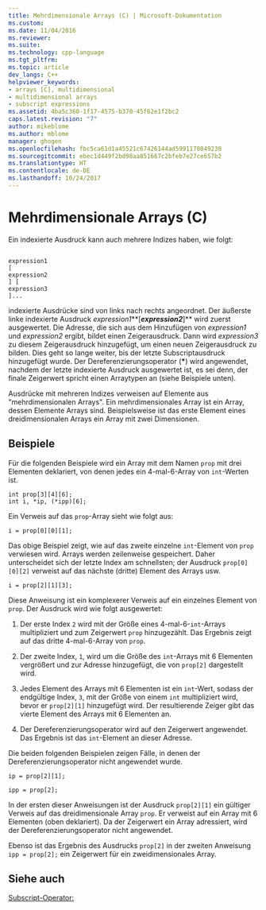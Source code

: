 ```yaml
---
title: Mehrdimensionale Arrays (C) | Microsoft-Dokumentation
ms.custom: 
ms.date: 11/04/2016
ms.reviewer: 
ms.suite: 
ms.technology: cpp-language
ms.tgt_pltfrm: 
ms.topic: article
dev_langs: C++
helpviewer_keywords:
- arrays [C], multidimensional
- multidimensional arrays
- subscript expressions
ms.assetid: 4ba5c360-1f17-4575-b370-45f62e1f2bc2
caps.latest.revision: "7"
author: mikeblome
ms.author: mblome
manager: ghogen
ms.openlocfilehash: fbc5ca61d1a45521c67426144ad5991170849230
ms.sourcegitcommit: ebec1d449f2bd98aa851667c2bfeb7e27ce657b2
ms.translationtype: HT
ms.contentlocale: de-DE
ms.lasthandoff: 10/24/2017
---
```

# <a name="multidimensional-arrays-c"></a>Mehrdimensionale Arrays (C)
Ein indexierte Ausdruck kann auch mehrere Indizes haben, wie folgt:  
  
```  
  
expression1  
[  
expression2  
] [  
expression3  
]...  
```  
  
 indexierte Ausdrücke sind von links nach rechts angeordnet. Der äußerste linke indexierte Ausdruck *expression1***[***expression2***]** wird zuerst ausgewertet. Die Adresse, die sich aus dem Hinzufügen von *expression1* und *expression2* ergibt, bildet einen Zeigerausdruck. Dann wird *expression3* zu diesem Zeigerausdruck hinzugefügt, um einen neuen Zeigerausdruck zu bilden. Dies geht so lange weiter, bis der letzte Subscriptausdruck hinzugefügt wurde. Der Dereferenzierungsoperator (**\***) wird angewendet, nachdem der letzte indexierte Ausdruck ausgewertet ist, es sei denn, der finale Zeigerwert spricht einen Arraytypen an (siehe Beispiele unten).  
  
 Ausdrücke mit mehreren Indizes verweisen auf Elemente aus "mehrdimensionalen Arrays". Ein mehrdimensionales Array ist ein Array, dessen Elemente Arrays sind. Beispielsweise ist das erste Element eines dreidimensionalen Arrays ein Array mit zwei Dimensionen.  
  
## <a name="examples"></a>Beispiele  
 Für die folgenden Beispiele wird ein Array mit dem Namen `prop` mit drei Elementen deklariert, von denen jedes ein 4-mal-6-Array von `int`-Werten ist.  
  
```  
int prop[3][4][6];  
int i, *ip, (*ipp)[6];  
```  
  
 Ein Verweis auf das `prop`-Array sieht wie folgt aus:  
  
```  
i = prop[0][0][1];  
```  
  
 Das obige Beispiel zeigt, wie auf das zweite einzelne `int`-Element von `prop` verwiesen wird. Arrays werden zeilenweise gespeichert. Daher unterscheidet sich der letzte Index am schnellsten; der Ausdruck `prop[0][0][2]` verweist auf das nächste (dritte) Element des Arrays usw.  
  
```  
i = prop[2][1][3];  
```  
  
 Diese Anweisung ist ein komplexerer Verweis auf ein einzelnes Element von `prop`. Der Ausdruck wird wie folgt ausgewertet:  
  
1.  Der erste Index `2` wird mit der Größe eines 4-mal-6-`int`-Arrays multipliziert und zum Zeigerwert `prop` hinzugezählt. Das Ergebnis zeigt auf das dritte 4-mal-6-Array von `prop`.  
  
2.  Der zweite Index, `1`, wird um die Größe des `int`-Arrays mit 6 Elementen vergrößert und zur Adresse hinzugefügt, die von `prop[2]` dargestellt wird.  
  
3.  Jedes Element des Arrays mit 6 Elementen ist ein `int`-Wert, sodass der endgültige Index, `3`, mit der Größe von einem `int` multipliziert wird, bevor er `prop[2][1]` hinzugefügt wird. Der resultierende Zeiger gibt das vierte Element des Arrays mit 6 Elementen an.  
  
4.  Der Dereferenzierungsoperator wird auf den Zeigerwert angewendet. Das Ergebnis ist das `int`-Element an dieser Adresse.  
  
 Die beiden folgenden Beispielen zeigen Fälle, in denen der Dereferenzierungsoperator nicht angewendet wurde.  
  
```  
ip = prop[2][1];  
  
ipp = prop[2];  
```  
  
 In der ersten dieser Anweisungen ist der Ausdruck `prop[2][1]` ein gültiger Verweis auf das dreidimensionale Array `prop`. Er verweist auf ein Array mit 6 Elementen (oben deklariert). Da der Zeigerwert ein Array adressiert, wird der Dereferenzierungsoperator nicht angewendet.  
  
 Ebenso ist das Ergebnis des Ausdrucks `prop[2]` in der zweiten Anweisung `ipp = prop[2];` ein Zeigerwert für ein zweidimensionales Array.  
  
## <a name="see-also"></a>Siehe auch  
 [Subscript-Operator: ](../cpp/subscript-operator.md)